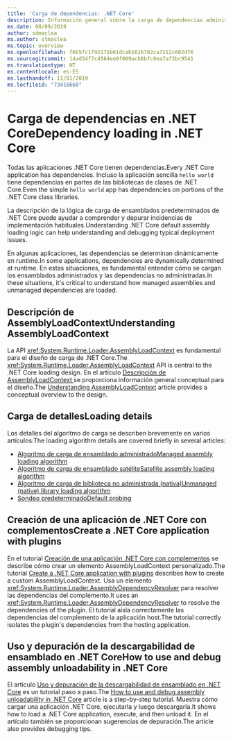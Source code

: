 ```yaml
---
title: 'Carga de dependencias: .NET Core'
description: Información general sobre la carga de dependencias administradas y no administradas en .NET Core
ms.date: 08/09/2019
author: sdmaclea
ms.author: stmaclea
ms.topic: overview
ms.openlocfilehash: f6b5fc1f92171b61dcab162b782ca7212c602d76
ms.sourcegitcommit: 14ad34f7c4564ee0f009acb8bfc0ea7af3bc9541
ms.translationtype: HT
ms.contentlocale: es-ES
ms.lasthandoff: 11/01/2019
ms.locfileid: "73416660"
---
```

# <a name="dependency-loading-in-net-core"></a><span data-ttu-id="3a5c6-103">Carga de dependencias en .NET Core</span><span class="sxs-lookup"><span data-stu-id="3a5c6-103">Dependency loading in .NET Core</span></span>

<span data-ttu-id="3a5c6-104">Todas las aplicaciones .NET Core tienen dependencias.</span><span class="sxs-lookup"><span data-stu-id="3a5c6-104">Every .NET Core application has dependencies.</span></span> <span data-ttu-id="3a5c6-105">Incluso la aplicación sencilla `hello world` tiene dependencias en partes de las bibliotecas de clases de .NET Core.</span><span class="sxs-lookup"><span data-stu-id="3a5c6-105">Even the simple `hello world` app has dependencies on portions of the .NET Core class libraries.</span></span>

<span data-ttu-id="3a5c6-106">La descripción de la lógica de carga de ensamblados predeterminados de .NET Core puede ayudar a comprender y depurar incidencias de implementación habituales.</span><span class="sxs-lookup"><span data-stu-id="3a5c6-106">Understanding .NET Core default assembly loading logic can help understanding and debugging typical deployment issues.</span></span>

<span data-ttu-id="3a5c6-107">En algunas aplicaciones, las dependencias se determinan dinámicamente en runtime.</span><span class="sxs-lookup"><span data-stu-id="3a5c6-107">In some applications, dependencies are dynamically determined at runtime.</span></span> <span data-ttu-id="3a5c6-108">En estas situaciones, es fundamental entender cómo se cargan los ensamblados administrados y las dependencias no administradas.</span><span class="sxs-lookup"><span data-stu-id="3a5c6-108">In these situations, it's critical to understand how managed assemblies and unmanaged dependencies are loaded.</span></span>

## <a name="understanding-assemblyloadcontext"></a><span data-ttu-id="3a5c6-109">Descripción de AssemblyLoadContext</span><span class="sxs-lookup"><span data-stu-id="3a5c6-109">Understanding AssemblyLoadContext</span></span>

<span data-ttu-id="3a5c6-110">La API <xref:System.Runtime.Loader.AssemblyLoadContext> es fundamental para el diseño de carga de .NET Core.</span><span class="sxs-lookup"><span data-stu-id="3a5c6-110">The <xref:System.Runtime.Loader.AssemblyLoadContext> API is central to the .NET Core loading design.</span></span> <span data-ttu-id="3a5c6-111">En el artículo [Descripción de AssemblyLoadContext ](understanding-assemblyloadcontext.md) se proporciona información general conceptual para el diseño.</span><span class="sxs-lookup"><span data-stu-id="3a5c6-111">The [Understanding AssemblyLoadContext](understanding-assemblyloadcontext.md) article provides a conceptual overview to the design.</span></span>

## <a name="loading-details"></a><span data-ttu-id="3a5c6-112">Carga de detalles</span><span class="sxs-lookup"><span data-stu-id="3a5c6-112">Loading details</span></span>

<span data-ttu-id="3a5c6-113">Los detalles del algoritmo de carga se describen brevemente en varios artículos:</span><span class="sxs-lookup"><span data-stu-id="3a5c6-113">The loading algorithm details are covered briefly in several articles:</span></span>

- [<span data-ttu-id="3a5c6-114">Algoritmo de carga de ensamblado administrado</span><span class="sxs-lookup"><span data-stu-id="3a5c6-114">Managed assembly loading algorithm</span></span>](loading-managed.md)
- [<span data-ttu-id="3a5c6-115">Algoritmo de carga de ensamblado satélite</span><span class="sxs-lookup"><span data-stu-id="3a5c6-115">Satellite assembly loading algorithm</span></span>](loading-resources.md)
- [<span data-ttu-id="3a5c6-116">Algoritmo de carga de biblioteca no administrada (nativa)</span><span class="sxs-lookup"><span data-stu-id="3a5c6-116">Unmanaged (native) library loading algorithm</span></span>](loading-unmanaged.md)
- [<span data-ttu-id="3a5c6-117">Sondeo predeterminado</span><span class="sxs-lookup"><span data-stu-id="3a5c6-117">Default probing</span></span>](default-probing.md)

## <a name="create-a-net-core-application-with-plugins"></a><span data-ttu-id="3a5c6-118">Creación de una aplicación de .NET Core con complementos</span><span class="sxs-lookup"><span data-stu-id="3a5c6-118">Create a .NET Core application with plugins</span></span>

<span data-ttu-id="3a5c6-119">En el tutorial [Creación de una aplicación .NET Core con complementos](../tutorials/creating-app-with-plugin-support.md) se describe cómo crear un elemento AssemblyLoadContext personalizado.</span><span class="sxs-lookup"><span data-stu-id="3a5c6-119">The tutorial [Create a .NET Core application with plugins](../tutorials/creating-app-with-plugin-support.md) describes how to create a custom AssemblyLoadContext.</span></span> <span data-ttu-id="3a5c6-120">Usa un elemento <xref:System.Runtime.Loader.AssemblyDependencyResolver> para resolver las dependencias del complemento.</span><span class="sxs-lookup"><span data-stu-id="3a5c6-120">It uses an <xref:System.Runtime.Loader.AssemblyDependencyResolver> to resolve the dependencies of the plugin.</span></span> <span data-ttu-id="3a5c6-121">El tutorial aísla correctamente las dependencias del complemento de la aplicación host.</span><span class="sxs-lookup"><span data-stu-id="3a5c6-121">The tutorial correctly isolates the plugin's dependencies from the hosting application.</span></span>

## <a name="how-to-use-and-debug-assembly-unloadability-in-net-core"></a><span data-ttu-id="3a5c6-122">Uso y depuración de la descargabilidad de ensamblado en .NET Core</span><span class="sxs-lookup"><span data-stu-id="3a5c6-122">How to use and debug assembly unloadability in .NET Core</span></span>

<span data-ttu-id="3a5c6-123">El artículo [Uso y depuración de la descargabilidad de ensamblado en .NET Core](../../standard/assembly/unloadability.md) es un tutorial paso a paso.</span><span class="sxs-lookup"><span data-stu-id="3a5c6-123">The [How to use and debug assembly unloadability in .NET Core](../../standard/assembly/unloadability.md) article is a step-by-step tutorial.</span></span> <span data-ttu-id="3a5c6-124">Muestra cómo cargar una aplicación .NET Core, ejecutarla y luego descargarla.</span><span class="sxs-lookup"><span data-stu-id="3a5c6-124">It shows how to load a .NET Core application, execute, and then unload it.</span></span> <span data-ttu-id="3a5c6-125">En el artículo también se proporcionan sugerencias de depuración.</span><span class="sxs-lookup"><span data-stu-id="3a5c6-125">The article also provides debugging tips.</span></span>
